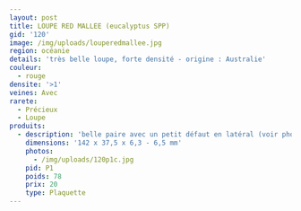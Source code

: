 ```yaml
---
layout: post
title: LOUPE RED MALLEE (eucalyptus SPP)
gid: '120'
image: /img/uploads/louperedmallee.jpg
region: océanie
details: 'très belle loupe, forte densité - origine : Australie'
couleur:
  - rouge
densite: '>1'
veines: Avec
rarete:
  - Précieux
  - Loupe
produits:
  - description: 'belle paire avec un petit défaut en latéral (voir photo) - densité 1,14'
    dimensions: '142 x 37,5 x 6,3 - 6,5 mm'
    photos:
      - /img/uploads/120p1c.jpg
    pid: P1
    poids: 78
    prix: 20
    type: Plaquette
---
```


